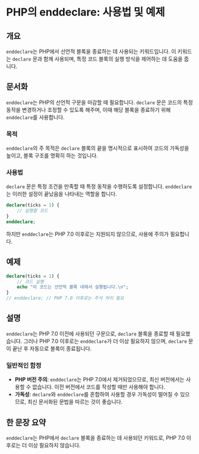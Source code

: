 <!--
Meta Description: # PHP의 enddeclare: 사용법 및 예제 ## 개요 `enddeclare`는 PHP에서 선언적 블록을 종료하는 데 사용되는 키워드입니다. 이 키워드는 `declare` 문과 함께 사용되며, 특정 코드 블록의 실행 방식을 제어하는 데 도움을 줍니다. ## 문서화...
Meta Keywords: enddeclare, declare, php, 블록을, 이후로는
-->

# PHP의 enddeclare: 사용법 및 예제

## 개요
`enddeclare`는 PHP에서 선언적 블록을 종료하는 데 사용되는 키워드입니다. 이 키워드는 `declare` 문과 함께 사용되며, 특정 코드 블록의 실행 방식을 제어하는 데 도움을 줍니다.

## 문서화
`enddeclare`는 PHP의 선언적 구문을 마감할 때 필요합니다. `declare` 문은 코드의 특정 동작을 변경하거나 조정할 수 있도록 해주며, 이때 해당 블록을 종료하기 위해 `enddeclare`를 사용합니다. 

### 목적
`enddeclare`의 주 목적은 `declare` 블록의 끝을 명시적으로 표시하여 코드의 가독성을 높이고, 블록 구조를 명확히 하는 것입니다.

### 사용법
`declare` 문은 특정 조건을 만족할 때 특정 동작을 수행하도록 설정합니다. `enddeclare`는 이러한 설정이 끝났음을 나타내는 역할을 합니다.

```php
declare(ticks = 1) {
    // 실행할 코드
}
enddeclare;
```

하지만 `enddeclare`는 PHP 7.0 이후로는 지원되지 않으므로, 사용에 주의가 필요합니다.

## 예제
```php
declare(ticks = 1) {
    // 코드 실행
    echo "이 코드는 선언적 블록 내에서 실행됩니다.\n";
}
// enddeclare; // PHP 7.0 이후로는 주석 처리 필요
```

## 설명
`enddeclare`는 PHP 7.0 이전에 사용되던 구문으로, `declare` 블록을 종료할 때 필요했습니다. 그러나 PHP 7.0 이후로는 `enddeclare`가 더 이상 필요하지 않으며, `declare` 문이 끝난 후 자동으로 블록이 종료됩니다. 

### 일반적인 함정
- **PHP 버전 주의**: `enddeclare`는 PHP 7.0에서 제거되었으므로, 최신 버전에서는 사용할 수 없습니다. 이전 버전에서 코드를 작성할 때만 사용해야 합니다.
- **가독성**: `declare`와 `enddeclare`를 혼합하여 사용할 경우 가독성이 떨어질 수 있으므로, 최신 문서화된 문법을 따르는 것이 좋습니다.

## 한 문장 요약
`enddeclare`는 PHP에서 `declare` 블록을 종료하는 데 사용되던 키워드로, PHP 7.0 이후로는 더 이상 필요하지 않습니다.